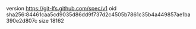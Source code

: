 version https://git-lfs.github.com/spec/v1
oid sha256:84461caa5cd9035d86dd9f737d2c4505b7861c35b4a449857ae1ba390e2d807c
size 18162
